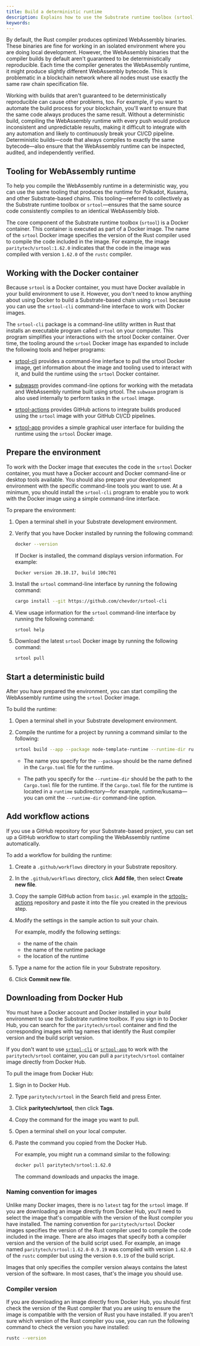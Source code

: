```yaml
---
title: Build a deterministic runtime
description: Explains how to use the Substrate runtime toolbox (srtool) and Docker to build the WebAssembly runtime for Substrate-based chains.
keywords:
---
```


By default, the Rust compiler produces optimized WebAssembly binaries.
These binaries are fine for working in an isolated environment where you are doing local development.
However, the WebAssembly binaries that the compiler builds by default aren't guaranteed to be deterministically reproducible.
Each time the compiler generates the WebAssembly runtime, it might produce slightly different WebAssembly bytecode.
This is problematic in a blockchain network where all nodes must use exactly the same raw chain specification file.

Working with builds that aren't guaranteed to be deterministically reproducible can cause other problems, too.
For example, if you want to automate the build process for your blockchain, you'll want to ensure that the same code always produces the same result.
Without a deterministic build, compiling the WebAssembly runtime with every push would produce inconsistent and unpredictable results, making it difficult to integrate with any automation and likely to continuously break your CI/CD pipeline.
Deterministic builds—code that always compiles to exactly the same bytecode—also ensure that the WebAssembly runtime can be inspected, audited, and independently verified.

## Tooling for WebAssembly runtime

To help you compile the WebAssembly runtime in a deterministic way, you can use the same tooling that produces the runtime for Polkadot, Kusama, and other Substrate-based chains.
This tooling—referred to collectively as the Substrate runtime toolbox or `srtool`—ensures that the same source code consistently compiles to an identical WebAssembly blob.

The core component of the Substrate runtime toolbox (`srtool`) is a Docker container.
This container is executed as part of a Docker image.
The name of the `srtool` Docker image specifies the version of the Rust compiler used to compile the code included in the image.
For example, the image `paritytech/srtool:1.62.0` indicates that the code in the image was compiled with version `1.62.0` of the `rustc` compiler.

## Working with the Docker container

Because `srtool` is a Docker container, you must have Docker available in your build environment to use it.
However, you don't need to know anything about using Docker to build a Substrate-based chain using `srtool` because you can use the `srtool-cli` command-line interface to work with Docker images.

The `srtool-cli` package is a command-line utility written in Rust that installs an executable program called `srtool` on your computer.
This program simplifies your interactions with the srtool Docker container.
Over time, the tooling around the `srtool` Docker image has expanded to include the following tools and helper programs:

- [srtool-cli](https://github.com/chevdor/srtool-cli) provides a command-line interface to pull the srtool Docker image, get information about the image and tooling used to interact with it, and build the runtime using the `srtool` Docker container.

- [subwasm](https://github.com/chevdor/subwasm) provides command-line options for working with the metadata and WebAssembly runtime built using srtool. The `subwasm` program is also used internally to perform tasks in the `srtool` image.

- [srtool-actions](https://github.com/chevdor/srtool-actions) provides GitHub actions to integrate builds produced using the `srtool` image with your GitHub CI/CD pipelines.
- [srtool-app](https://gitlab.com/chevdor/srtool-app) provides a simple graphical user interface for building the runtime using the `srtool` Docker image.

## Prepare the environment

To work with the Docker image that executes the code in the `srtool` Docker container, you must have a Docker account and Docker command-line or desktop tools available.
You should also prepare your development environment with the specific command-line tools you want to use.
At a minimum, you should install the `srtool-cli` program to enable you to work with the Docker image using a simple command-line interface.

To prepare the environment:

1. Open a terminal shell in your Substrate development environment.

2. Verify that you have Docker installed by running the following command:

   ```bash
   docker --version
   ```

   If Docker is installed, the command displays version information.
   For example:

   ```text
   Docker version 20.10.17, build 100c701
   ```

3. Install the `srtool` command-line interface by running the following command:

   ```bash
   cargo install --git https://github.com/chevdor/srtool-cli
   ```

4. View usage information for the `srtool` command-line interface by running the following command:

   ```bash
   srtool help
   ```

5. Download the latest `srtool` Docker image by running the following command:

   ```bash
   srtool pull
   ```

## Start a deterministic build

After you have prepared the environment, you can start compiling the WebAssembly runtime using the `srtool` Docker image.

To build the runtime:

1. Open a terminal shell in your Substrate development environment.

2. Compile the runtime for a project by running a command similar to the following:

   ```bash
   srtool build --app --package node-template-runtime --runtime-dir runtime
   ```

   - The name you specify for the `--package` should be the name defined in the `Cargo.toml` file for the runtime.

   - The path you specify for the `--runtime-dir` should be the path to the `Cargo.toml` file for the runtime.
     If the `Cargo.toml` file for the runtime is located in a `runtime` subdirectory—for example, runtime/kusama—you can omit the `--runtime-dir` command-line option.

## Add workflow actions

If you use a GitHub repository for your Substrate-based project, you can set up a GitHub workflow to start compiling the WebAssembly runtime automatically.

To add a workflow for building the runtime:

1. Create a `.github/workflows` directory in your Substrate repository.

1. In the `.github/workflows` directory, click **Add file**, then select **Create new file**.
1. Copy the sample GitHub action from `basic.yml` example in the [srtools-actions](https://github.com/chevdor/srtool-actions) repository and paste it into the file you created in the previous step.

1. Modify the settings in the sample action to suit your chain.

   For example, modify the following settings:

   - the name of the chain
   - the name of the runtime package
   - the location of the runtime

1. Type a name for the action file in your Substrate repository.

1. Click **Commit new file**.

## Downloading from Docker Hub

You must have a Docker account and Docker installed in your build environment to use the Substrate runtime toolbox.
If you sign in to Docker Hub, you can search for the `paritytech/srtool` container and find the corresponding images with tag names that identify the Rust compiler version and the build script version.

If you don't want to use [`srtool-cli`](/reference/command-line-tools/srtool/#srtool-cli) or [`srtool-app`](https://gitlab.com/chevdor/srtool-app) to work with the `paritytech/srtool` container, you can pull a `paritytech/srtool` container image directly from Docker Hub.

To pull the image from Docker Hub:

1. Sign in to Docker Hub.

2. Type `paritytech/srtool` in the Search field and press Enter.

3. Click **paritytech/srtool**, then click **Tags**.

4. Copy the command for the image you want to pull.
5. Open a terminal shell on your local computer.
6. Paste the command you copied from the Docker Hub.

   For example, you might run a command similar to the following:

   ```bash
   docker pull paritytech/srtool:1.62.0
   ```

   The command downloads and unpacks the image.

### Naming convention for images

Unlike many Docker images, there is no `latest` tag for the `srtool` image.
If you are downloading an image directly from Docker Hub, you'll need to select the image that's compatible with the version of the Rust compiler you have installed.
The naming convention for `paritytech/srtool` Docker images specifies the version of the Rust compiler used to compile the code included in the image.
There are also images that specify both a compiler version and the version of the build script used.
For example, an image named `paritytech/srtool:1.62.0-0.9.19` was compiled with version `1.62.0` of the `rustc` compiler but using the version `0.9.19` of the build script.

Images that only specifies the compiler version always contains the latest version of the software.
In most cases, that's the image you should use.

### Compiler version

If you are downloading an image directly from Docker Hub, you should first check the version of the Rust compiler that you are using to ensure the image is compatible with the version of Rust you have installed.
If you aren't sure which version of the Rust compiler you use, you can run the following command to check the version you have installed:

```bash
rustc --version
```
